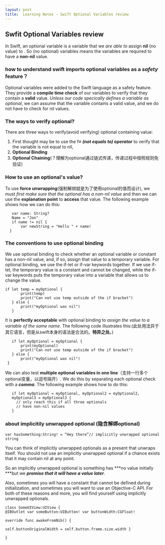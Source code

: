 ```yaml
---
layout: post
title:  Learning Notes - Swift Optional Variables review
---
```

## Swfit Optional Variables review
In Swift, an optional variable is a variable that we *are able to* assign **nil** (no value) to . So (no optional) variables means the variables are required to have a **non-nil** value.

### how to understand swift imports optional variables as a ***safety*** feature？
Optional variables were added to the Swift language as a safety feature. They provide a **compile time check** of our variables to verify that they contain a **valid** value. *Unless our code specically defines a variable as optional*, we can assume that the variable contains a valid value, and we do not have to check for nil values. 

### The ways to verify optional?
There are three ways to verify(avoid verifying) optional containing value:

1. First thought may be to use the ***!= (not equals to) operator*** to verify that the variable is not equal to nil, 
2. **Optional Binding**
3. **Optional Chaining**(？理解为optional通过链式传递，传递过程中按照规则免验证)

### How to use an optional's value?
To use **force unwrapping**(强制解绑就是为了使用optional的值而设计), we must *first make sure that the optional has a non-nil value* and then we can use the **explanation point** to **access** that value. The following example shows how we can do this:   
```
   var name: String?   Name = "Jon"   if name != nil {       var newString = "Hello " + name!  }
```

### The conventions to use optional binding
We use optional binding to check whether an optional variable or constant has a non-nil value, and, if so, assign that value to a temporary variable. For optional binding, we use the if-let or if-var keywords together. If we use if-let, the temporary value is a constant and cannot be changed, while the if-var keywords puts the temporary value into a variable that allows us to change the value. 

```
if let temp = myOptional {       print(temp)       print("Can not use temp outside of the if bracket")   } else {       print("myOptional was nil")   }
```

It is **perfectly acceptable** with optional binding to *assign the value to a variable of the same name*. The following code illustrates this:(此处用法异于其它语言，但是从swift本身的语法是合法的。**特异之处**。)

```   if let myOptional = myOptional {       print(myOptional)       print("Can not use temp outside of the if bracket")   } else {       print("myOptional was nil") }
```

We can also test **multiple optional variables in one line**（支持一行多个optional变量，以逗号隔开）. We do this by separating each optional check with a ***comma***. The following example shows how to do this:   
```
   if let myOptional = myOptional, myOptional2 = myOptional2,   myOptional3 = myOptional3 {     // only reach this if all three optionals     // have non-nil values   }
```

### about implicitily unwrapped optional (隐含解绑optional)

```
var hasSomething:String! = “Hey there”// implicitly unwrapped optional string
```

You can think of implicitly unwrapped optionals as a present that unwraps itself. You should not use an implicitly unwrapped optional if a chance exists that it may contain nil at any point.

So an implicitly unwrapped optional is something has ***no value initially ***but we ***promise that it will have a value later***.

Also, sometimes you will have a constant that cannot be defined during initialization, and sometimes you will want to use an Objective-C API. For both of these reasons and more, you will find yourself using implicitly unwrapped optionals.

```
class SomeUIView:UIView { 
@IBOutlet var someButton:UIButton! var buttonWidth:CGFloat!

override func awakeFromNib() {

self.buttonOriginalWidth = self.button.frame.size.width }

}
```

